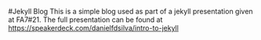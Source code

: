 #Jekyll Blog
This is a simple blog used as part of a jekyll presentation given at FA7#21.
The full presentation can be found at https://speakerdeck.com/danielfdsilva/intro-to-jekyll